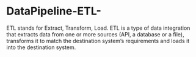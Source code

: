 # DataPipeline-ETL-
ETL stands for Extract, Transform, Load. ETL is a type of data integration that extracts data from one or more sources (API, a database or a file), transforms it to match the destination system’s requirements and loads it into the destination system. 
